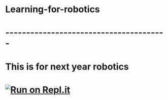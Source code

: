 # Learning-for-robotics
# ---------------------------------------
# This is for next year robotics

# [![Run on Repl.it](https://replit.com/badge/github/SpanTvggg/Learning-for-robotics)](https://replit.com/new/github/SpanTvggg/Learning-for-robotics)